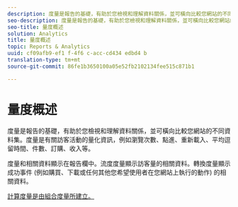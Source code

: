 ```yaml
---
description: 度量是報告的基礎，有助於您檢視和理解資料關係，並可橫向比較您網站的不同資料集。度量是有關訪客活動的量化資訊，例如瀏覽次數、點進、重新載入、平均逗留時間、件數、訂購、收入等。
seo-description: 度量是報告的基礎，有助於您檢視和理解資料關係，並可橫向比較您網站的不同資料集。度量是有關訪客活動的量化資訊，例如瀏覽次數、點進、重新載入、平均逗留時間、件數、訂購、收入等。
seo-title: 量度概述
solution: Analytics
title: 量度概述
topic: Reports & Analytics
uuid: cf09afb9-ef1 f-4f6 c-acc-cd434 edbd4 b
translation-type: tm+mt
source-git-commit: 86fe1b3650100a05e52fb2102134fee515c871b1

---
```



# 量度概述

度量是報告的基礎，有助於您檢視和理解資料關係，並可橫向比較您網站的不同資料集。度量是有關訪客活動的量化資訊，例如瀏覽次數、點進、重新載入、平均逗留時間、件數、訂購、收入等。

度量和相關資料顯示在報告欄中。流度度量顯示訪客量的相關資料。轉換度量顯示成功事件 (例如購買、下載或任何其他您希望使用者在您網站上執行的動作) 的相關資料。

[計算度量是由組合度量所建立。](https://marketing.adobe.com/resources/help/en_US/analytics/calcmetrics/)
